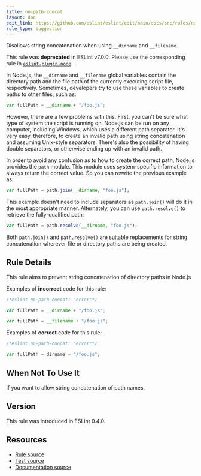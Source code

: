 ```yaml
---
title: no-path-concat
layout: doc
edit_link: https://github.com/eslint/eslint/edit/main/docs/src/rules/no-path-concat.md
rule_type: suggestion
---
```


Disallows string concatenation when using `__dirname` and `__filename`.

This rule was **deprecated** in ESLint v7.0.0. Please use the corresponding rule in [`eslint-plugin-node`](https://github.com/mysticatea/eslint-plugin-node).

In Node.js, the `__dirname` and `__filename` global variables contain the directory path and the file path of the currently executing script file, respectively. Sometimes, developers try to use these variables to create paths to other files, such as:

```js
var fullPath = __dirname + "/foo.js";
```

However, there are a few problems with this. First, you can't be sure what type of system the script is running on. Node.js can be run on any computer, including Windows, which uses a different path separator. It's very easy, therefore, to create an invalid path using string concatenation and assuming Unix-style separators. There's also the possibility of having double separators, or otherwise ending up with an invalid path.

In order to avoid any confusion as to how to create the correct path, Node.js provides the `path` module. This module uses system-specific information to always return the correct value. So you can rewrite the previous example as:

```js
var fullPath = path.join(__dirname, "foo.js");
```

This example doesn't need to include separators as `path.join()` will do it in the most appropriate manner. Alternately, you can use `path.resolve()` to retrieve the fully-qualified path:

```js
var fullPath = path.resolve(__dirname, "foo.js");
```

Both `path.join()` and `path.resolve()` are suitable replacements for string concatenation wherever file or directory paths are being created.

## Rule Details

This rule aims to prevent string concatenation of directory paths in Node.js

Examples of **incorrect** code for this rule:

```js
/*eslint no-path-concat: "error"*/

var fullPath = __dirname + "/foo.js";

var fullPath = __filename + "/foo.js";

```

Examples of **correct** code for this rule:

```js
/*eslint no-path-concat: "error"*/

var fullPath = dirname + "/foo.js";
```

## When Not To Use It

If you want to allow string concatenation of path names.

## Version

This rule was introduced in ESLint 0.4.0.

## Resources

* [Rule source](https://github.com/eslint/eslint/tree/HEAD/lib/rules/no-path-concat.js)
* [Test source](https://github.com/eslint/eslint/tree/HEAD/tests/lib/rules/no-path-concat.js)
* [Documentation source](https://github.com/eslint/eslint/tree/HEAD/docs/src/rules/no-path-concat.md)
